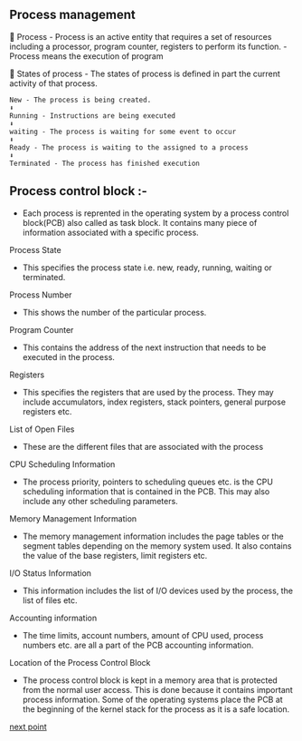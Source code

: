 ## Process management

🛑 Process - Process is an active entity that requires a set of resources including a processor, program counter, registers to perform its function.
            - Process means the execution of program
            
🛑 States of process - The states of process is defined in part the current activity of that process.

    New - The process is being created.
    ⬇ 
    Running - Instructions are being executed
    ⬇
    waiting - The process is waiting for some event to occur
    ⬇
    Ready - The process is waiting to the assigned to a process
    ⬇ 
    Terminated - The process has finished execution
    
    
## Process control block :- 
  - Each process is reprented in the operating system by a process control block(PCB) also called as task block. It contains many piece of information associated with a specific process.

Process State
- This specifies the process state i.e. new, ready, running, waiting or terminated.

Process Number
- This shows the number of the particular process.

Program Counter
- This contains the address of the next instruction that needs to be executed in the process.

Registers
- This specifies the registers that are used by the process. They may include accumulators, index registers, stack pointers, general purpose registers etc.

List of Open Files
- These are the different files that are associated with the process

CPU Scheduling Information
- The process priority, pointers to scheduling queues etc. is the CPU scheduling information that is contained in the PCB. This may also include any other scheduling parameters.

Memory Management Information
- The memory management information includes the page tables or the segment tables depending on the memory system used. It also contains the value of the base registers, limit registers etc.

I/O Status Information
- This information includes the list of I/O devices used by the process, the list of files etc.

Accounting information
- The time limits, account numbers, amount of CPU used, process numbers etc. are all a part of the PCB accounting information.

Location of the Process Control Block
- The process control block is kept in a memory area that is protected from the normal user access. This is done because it contains important process information. Some of the operating systems place the PCB at the beginning of the kernel stack for the process as it is a safe location.


    
[next point](https://github.com/prashantjagtap2909/OS/blob/main/Topics/Operating%20System/05%20-%20Threads.md)
